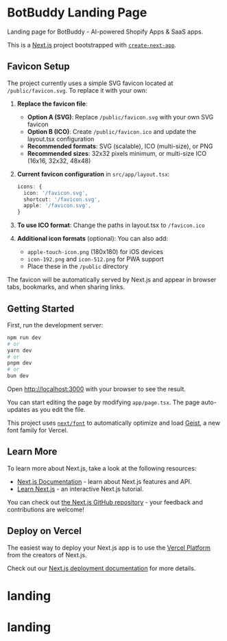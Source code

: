 # BotBuddy Landing Page

Landing page for BotBuddy - AI-powered Shopify Apps & SaaS apps.

This is a [Next.js](https://nextjs.org) project bootstrapped with [`create-next-app`](https://nextjs.org/docs/app/api-reference/cli/create-next-app).

## Favicon Setup

The project currently uses a simple SVG favicon located at `/public/favicon.svg`. To replace it with your own:

1. **Replace the favicon file**:
   - **Option A (SVG)**: Replace `/public/favicon.svg` with your own SVG favicon
   - **Option B (ICO)**: Create `/public/favicon.ico` and update the layout.tsx configuration
   - **Recommended formats**: SVG (scalable), ICO (multi-size), or PNG
   - **Recommended sizes**: 32x32 pixels minimum, or multi-size ICO (16x16, 32x32, 48x48)

2. **Current favicon configuration** in `src/app/layout.tsx`:
   ```typescript
   icons: {
     icon: '/favicon.svg',
     shortcut: '/favicon.svg',
     apple: '/favicon.svg',
   }
   ```

3. **To use ICO format**: Change the paths in layout.tsx to `/favicon.ico`

3. **Additional icon formats** (optional): You can also add:
   - `apple-touch-icon.png` (180x180) for iOS devices
   - `icon-192.png` and `icon-512.png` for PWA support
   - Place these in the `/public` directory

The favicon will be automatically served by Next.js and appear in browser tabs, bookmarks, and when sharing links.

## Getting Started

First, run the development server:

```bash
npm run dev
# or
yarn dev
# or
pnpm dev
# or
bun dev
```

Open [http://localhost:3000](http://localhost:3000) with your browser to see the result.

You can start editing the page by modifying `app/page.tsx`. The page auto-updates as you edit the file.

This project uses [`next/font`](https://nextjs.org/docs/app/building-your-application/optimizing/fonts) to automatically optimize and load [Geist](https://vercel.com/font), a new font family for Vercel.

## Learn More

To learn more about Next.js, take a look at the following resources:

- [Next.js Documentation](https://nextjs.org/docs) - learn about Next.js features and API.
- [Learn Next.js](https://nextjs.org/learn) - an interactive Next.js tutorial.

You can check out [the Next.js GitHub repository](https://github.com/vercel/next.js) - your feedback and contributions are welcome!

## Deploy on Vercel

The easiest way to deploy your Next.js app is to use the [Vercel Platform](https://vercel.com/new?utm_medium=default-template&filter=next.js&utm_source=create-next-app&utm_campaign=create-next-app-readme) from the creators of Next.js.

Check out our [Next.js deployment documentation](https://nextjs.org/docs/app/building-your-application/deploying) for more details.
# landing
# landing
